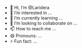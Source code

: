 - 👋 Hi, I’m @Laridera
- 👀 I’m interested in ...
- 🌱 I’m currently learning ...
- 💞️ I’m looking to collaborate on ...
- 📫 How to reach me ...
- 😄 Pronouns: ...
- ⚡ Fun fact: ...

<!---
Laridera/Laridera is a ✨ special ✨ repository because its `README.md` (this file) appears on your GitHub profile.
You can click the Preview link to take a look at your changes.
--->
